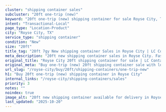 ```yaml
---
cluster: "shipping container sales"
subcluster: "20ft one-trip (new)"
keyword: "20ft one-trip (new) shipping container for sale Royse City, TX"
intent: "Transactional-Local"
page_type: "Location-Product"
city: "Royse City, TX"
service_type: "shipping container"
condition: "New"
size: "20ft"
title_tag: "20ft 7gy New shipping container Sales in Royse City | LC Container"
meta_description: "20ft new shipping container sales in Royse City. Fast delivery, competitive pricing. Serving shipping containers area. Quote ID: T7R. Call (214) 524-4168 for your free quote today."
original_title: "Royse City 20ft shipping container for sale | LC Container"
original_meta: "Buy one-trip (new) 20ft shipping container sale with local delivery in Royse City, TX. LC Container — local Since 2003. Request a fast quote today."
url_slug: "/royse-city/buy/20ft/shipping-containers/one-trip-new"
h1: "Buy 20ft one-trip (new) shipping container in Royse City"
internal_links: "/royse-city/shipping-containers/sales"
priority: 3
notes: ""
noindex: true
image_alt: "20ft new shipping container available for delivery in Royse City"
last_updated: "2025-10-20"
---
```


<!-- TODO: Add unique city/inventory copy, images, and internal links here. -->
